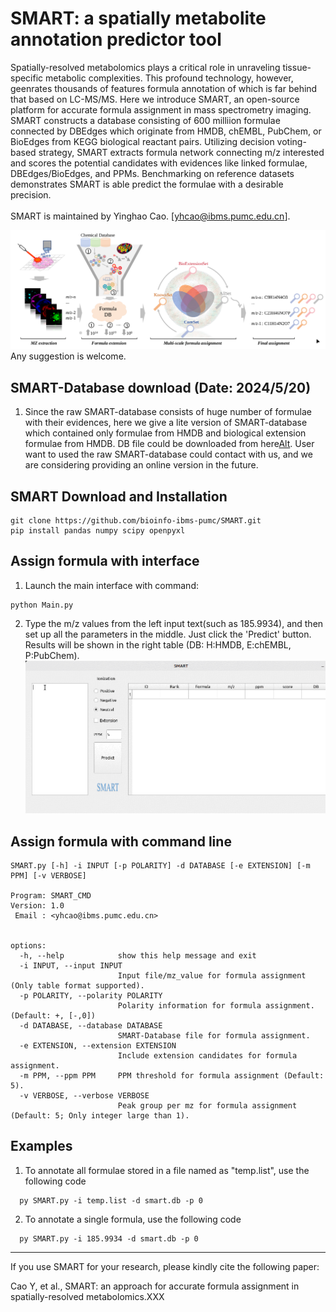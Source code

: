 # SMART: a spatially metabolite annotation predictor tool
Spatially-resolved metabolomics plays a critical role in unraveling tissue-specific metabolic complexities. This profound technology, however, geenrates thousands of features formula annotation of which is far behind that based on LC-MS/MS. Here we introduce SMART, an open-source platform for accurate formula assignment in mass spectrometry imaging. SMART constructs a database consisting of 600 milliion formulae connected by DBEdges which originate from HMDB, chEMBL, PubChem, or BioEdges from KEGG biological reactant pairs. Utilizing decision voting-based strategy, SMART extracts formula network connecting m/z interested and scores the potential candidates with evidences like linked formulae, DBEdges/BioEdges, and PPMs. Benchmarking on reference datasets demonstrates SMART is able predict the formulae with a desirable precision.<br><br>
SMART is maintained by Yinghao Cao. [yhcao@ibms.pumc.edu.cn].
<div align="center"> <img src="https://github.com/bioinfo-ibms-pumc/SMART/blob/main/workflows.png"> </div>
Any suggestion is welcome.

## SMART-Database download (Date: 2024/5/20)

1. Since the raw SMART-database consists of huge number of formulae with their evidences, here we give a lite version of SMART-database which contained only formulae from HMDB and biological extension formulae from HMDB. DB file could be downloaded from here[Alt](https://figshare.com/s/01360a81efe87136b65f). User want to used the raw SMART-database could contact with us, and we are considering providing an online version in the future.
##

## SMART Download and Installation
```
git clone https://github.com/bioinfo-ibms-pumc/SMART.git
pip install pandas numpy scipy openpyxl
```
## Assign formula with interface
1. Launch the main interface with command:
```
python Main.py
```
2. Type the m/z values from the left input text(such as 185.9934), and then set up all the parameters in the middle. Just click the 'Predict' button. Results will be shown in the right table (DB: H:HMDB, E:chEMBL, P:PubChem).
![image](https://github.com/bioinfo-ibms-pumc/SMART/blob/main/interface.gif) 

## Assign formula with command line

```  
SMART.py [-h] -i INPUT [-p POLARITY] -d DATABASE [-e EXTENSION] [-m PPM] [-v VERBOSE]

Program: SMART_CMD
Version: 1.0
 Email : <yhcao@ibms.pumc.edu.cn>
      

options:
  -h, --help            show this help message and exit
  -i INPUT, --input INPUT
                        Input file/mz_value for formula assignment (Only table format supported).
  -p POLARITY, --polarity POLARITY
                        Polarity information for formula assignment. (Default: +, [-,0])
  -d DATABASE, --database DATABASE
                        SMART-Database file for formula assignment.
  -e EXTENSION, --extension EXTENSION
                        Include extension candidates for formula assignment.
  -m PPM, --ppm PPM     PPM threshold for formula assignment (Default: 5).
  -v VERBOSE, --verbose VERBOSE
                        Peak group per mz for formula assignment (Default: 5; Only integer large than 1).

```
## Examples
1. To annotate all formulae stored in a file named as "temp.list", use the following code
```
  py SMART.py -i temp.list -d smart.db -p 0
```
2. To annotate a single formula, use the following code
```
  py SMART.py -i 185.9934 -d smart.db -p 0
```

---


If you use SMART for your research, please kindly cite the following paper:

Cao Y, et al., SMART: an approach for accurate formula assignment in spatially-resolved metabolomics.XXX
